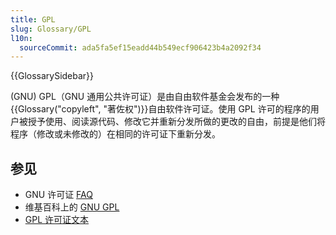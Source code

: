 ```yaml
---
title: GPL
slug: Glossary/GPL
l10n:
  sourceCommit: ada5fa5ef15eadd44b549ecf906423b4a2092f34
---
```


{{GlossarySidebar}}

(GNU) GPL（GNU 通用公共许可证）是由自由软件基金会发布的一种{{Glossary("copyleft", "著佐权")}}自由软件许可证。使用 GPL 许可的程序的用户被授予使用、阅读源代码、修改它并重新分发所做的更改的自由，前提是他们将程序（修改或未修改的）在相同的许可证下重新分发。

## 参见

- GNU 许可证 [FAQ](https://www.gnu.org/licenses/gpl-faq.html)
- 维基百科上的 [GNU GPL](https://en.wikipedia.org/wiki/GNU_General_Public_License)
- [GPL 许可证文本](https://www.gnu.org/licenses/gpl-3.0.html)
